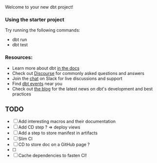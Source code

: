 Welcome to your new dbt project!

### Using the starter project

Try running the following commands:
- dbt run
- dbt test


### Resources:
- Learn more about dbt [in the docs](https://docs.getdbt.com/docs/introduction)
- Check out [Discourse](https://discourse.getdbt.com/) for commonly asked questions and answers
- Join the [chat](https://community.getdbt.com/) on Slack for live discussions and support
- Find [dbt events](https://events.getdbt.com) near you
- Check out [the blog](https://blog.getdbt.com/) for the latest news on dbt's development and best practices

## TODO
- [ ] Add interesting macros and their documentation
- [ ] Add CD step ? => deploy views
- [ ] Add a step to store manifest in artifacts
- [ ] Slim CI
- [ ] CD to store doc on a GitHub page ?
- [ ] 
- [ ] Cache dependencies to fasten CI! 
